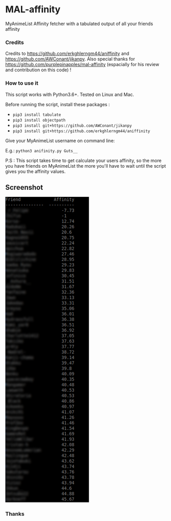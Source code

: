 # MAL-affinity

MyAnimeList Affinity fetcher with a tabulated output of all your friends affinity

### Credits 

Credits to https://github.com/erkghlerngm44/aniffinity and https://github.com/AWConant/jikanpy.
Also special thanks for https://github.com/purplepinapples/mal-affinity (espacially for his review and contribution on this code) !


### How to use it 

This script works with Python3.6+. Tested on Linux and Mac.

Before running the script, install these packages :

 - `pip3 install tabulate`
 - `pip3 install objectpath`
 - `pip3 install git+https://github.com/AWConant/jikanpy` 
 - `pip3 install git+https://github.com/erkghlerngm44/aniffinity`

Give your MyAnimeList username on command line:

E.g.: `python3 anifinity.py Guts__`

P.S : This script takes time to get calculate your users affinity, so the more you have friends on MyAnimeList the more you'll have to wait until the script gives you the affinity values.

## Screenshot 

![Affinity Output](affinity-output.png)

### Thanks 
